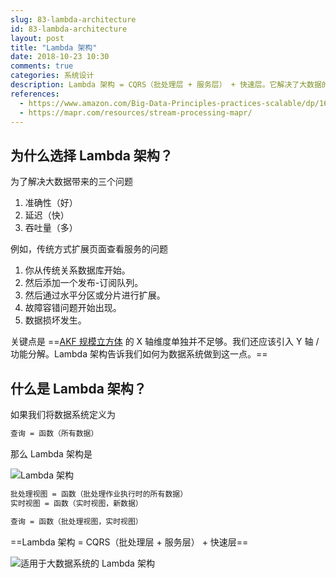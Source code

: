 ```yaml
---
slug: 83-lambda-architecture
id: 83-lambda-architecture
layout: post
title: "Lambda 架构"
date: 2018-10-23 10:30
comments: true
categories: 系统设计
description: Lambda 架构 = CQRS（批处理层 + 服务层） + 快速层。它解决了大数据的准确性、延迟和吞吐量问题。
references:
  - https://www.amazon.com/Big-Data-Principles-practices-scalable/dp/1617290343
  - https://mapr.com/resources/stream-processing-mapr/
---
```


## 为什么选择 Lambda 架构？

为了解决大数据带来的三个问题

1. 准确性（好）
2. 延迟（快）
3. 吞吐量（多）


例如，传统方式扩展页面查看服务的问题

1. 你从传统关系数据库开始。
2. 然后添加一个发布-订阅队列。
3. 然后通过水平分区或分片进行扩展。
4. 故障容错问题开始出现。
5. 数据损坏发生。

关键点是 ==[AKF 规模立方体](https://tianpan.co/notes/41-how-to-scale-a-web-service) 的 X 轴维度单独并不足够。我们还应该引入 Y 轴 / 功能分解。Lambda 架构告诉我们如何为数据系统做到这一点。==



## 什么是 Lambda 架构？

如果我们将数据系统定义为

```txt
查询 = 函数（所有数据）
```


那么 Lambda 架构是

![Lambda 架构](/img/lambda-architecture.png)


```txt
批处理视图 = 函数（批处理作业执行时的所有数据）
实时视图 = 函数（实时视图，新数据）

查询 = 函数（批处理视图，实时视图）
```

==Lambda 架构 = CQRS（批处理层 + 服务层） + 快速层==


![适用于大数据系统的 Lambda 架构](https://res.cloudinary.com/dohtidfqh/image/upload/v1548840018/web-guiguio/lambda-architecture-for-big-data-systems.png)

```